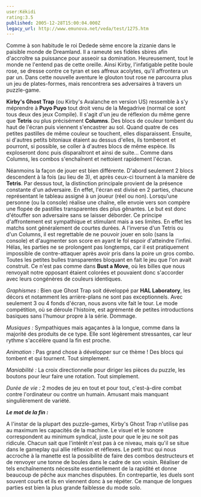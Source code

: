 ```yaml
---
user:Kékidi
rating:3.5
published: 2005-12-28T15:00:04.000Z
legacy_url: http://www.emunova.net/veda/test/1275.htm
---
```

Comme à son habitude le roi Dedede sème encore la zizanie dans le paisible monde de Dreamland. Il a rameuté ses fidèles sbires afin d'accroître sa puissance pour asseoir sa domination. Heureusement, tout le monde ne l'entend pas de cette oreille. Ainsi Kirby, l'infatigable petite boule rose, se dresse contre ce tyran et ses affreux acolytes, qu'il affrontera un par un. Dans cette nouvelle aventure le glouton tout rose ne parcourra plus un jeu de plates-formes, mais rencontrera ses adversaires à travers un puzzle-game.  

  

**Kirby's Ghost Trap** (ou Kirby's Avalanche en version US) ressemble à s'y méprendre à **Puyo Puyo** tout droit venu de la Megadrive (normal ce sont tous deux des jeux Compile). Il s'agit d'un jeu de réflexion du même genre que **Tetris** ou plus précisément **Columns**. Des blocs de couleur tombent du haut de l'écran puis viennent s'encastrer au sol. Quand quatre de ces petites pastilles de même couleur se touchent, elles disparaissent. Ensuite, si d'autres petits bitoniaux étaient au dessus d'elles, ils tomberont et pourront, si possible, se coller à d'autres blocs de même espèce. Ils exploseront donc puis disparaîtront et ainsi de suite... Comme dans Columns, les combos s'enchaînent et nettoient rapidement l'écran.  

  

Néanmoins la façon de jouer est bien différente. D'abord seulement 2 blocs descendent à la fois (au lieu de 3), et après ceux-ci tournent à la manière de **Tetris**. Par dessus tout, la distinction principale provient de la présence constante d'un adversaire. En effet, l'écran est divisé en 2 parties, chacune représentant le tableau assigné à un joueur (réel ou non). Lorsqu'une personne (ou la console) réalise une chaîne, elle envoie vers son compère une flopée de pastilles transparentes des plus gênantes. Le but est donc d'étouffer son adversaire sans se laisser déborder. Ce principe d'affrontement est sympathique et stimulant mais a ses limites. En effet les matchs sont généralement de courtes durées. A l'inverse d'un Tetris ou d'un Columns, il est regrettable de ne pouvoir jouer en solo (sans la console) et d'augmenter son score en ayant le fol espoir d'atteindre l'infini. Hélas, les parties ne se prolongent pas longtemps, car il est pratiquement impossible de contre-attaquer après avoir pris dans la poire un gros combo. Toutes les petites bulles transparentes bloquant en fait le jeu que l'on avait construit. Ce n'est pas comme dans **Bust a Move**, où les billes que nous renvoyait notre opposant étaient colorées et pouvaient donc s'accorder avec leurs congénères de couleurs identiques.  

  

_Graphismes :_ Bien que Ghost Trap soit développé par **HAL Laboratory**, les décors et notamment les arrière-plans ne sont pas exceptionnels. Avec seulement 3 ou 4 fonds d'écran, nous avons vite fait le tour. Le mode compétition, où se déroule l'histoire, est agrémenté de petites introductions basiques sans l'humour propre à la série. Dommage.  

  

_Musiques :_ Sympathiques mais agaçantes à la longue, comme dans la majorité des produits de ce type. Elle sont légèrement stressantes, car leur rythme s'accélère quand la fin est proche.  

  

_Animation :_ Pas grand chose à développer sur ce thème ! Des blocs qui tombent et qui tournent. Tout simplement.  

  

_Maniabilité :_ La croix directionnelle pour diriger les pièces du puzzle, les boutons pour leur faire une rotation. Tout simplement.  

  

_Durée de vie :_ 2 modes de jeu en tout et pour tout, c'est-à-dire combat contre l'ordinateur ou contre un humain. Amusant mais manquant singulièrement de variété.  

  

**_Le mot de la fin :_**  

  

A l'instar de la plupart des puzzle-games, Kirby's Ghost Trap n'utilise pas au maximum les capacités de la machine. Le visuel et le sonore correspondent au minimum syndical, juste pour que le jeu ne soit pas ridicule. Chacun sait que l'intérêt n'est pas à ce niveau, mais qu'il se situe dans le gameplay qui allie réflexion et réflexes. Le petit truc qui nous accroche à la manette est la possibilité de faire des combos destructeurs et de renvoyer une tonne de boules dans le cadre de son voisin. Réaliser de tels enchaînements nécessite essentiellement de la rapidité et donne beaucoup de pêche aux manches disputées. En contrepartie, les duels sont souvent courts et ils en viennent donc à se répéter. Ce manque de longues parties est bien la plus grande faiblesse du mode solo.